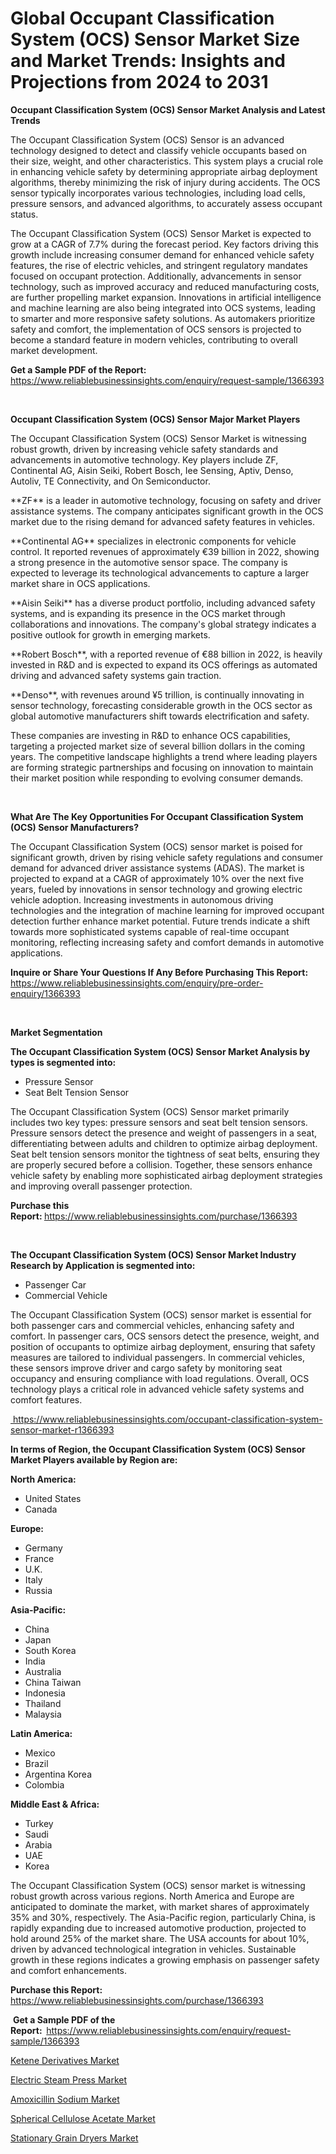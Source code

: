 <p><h1>Global Occupant Classification System (OCS) Sensor Market Size and Market Trends: Insights and Projections from 2024 to 2031</h1></p><p><strong>Occupant Classification System (OCS) Sensor Market Analysis and Latest Trends</strong></p>
<p><p>The Occupant Classification System (OCS) Sensor is an advanced technology designed to detect and classify vehicle occupants based on their size, weight, and other characteristics. This system plays a crucial role in enhancing vehicle safety by determining appropriate airbag deployment algorithms, thereby minimizing the risk of injury during accidents. The OCS sensor typically incorporates various technologies, including load cells, pressure sensors, and advanced algorithms, to accurately assess occupant status.</p><p>The Occupant Classification System (OCS) Sensor Market is expected to grow at a CAGR of 7.7% during the forecast period. Key factors driving this growth include increasing consumer demand for enhanced vehicle safety features, the rise of electric vehicles, and stringent regulatory mandates focused on occupant protection. Additionally, advancements in sensor technology, such as improved accuracy and reduced manufacturing costs, are further propelling market expansion. Innovations in artificial intelligence and machine learning are also being integrated into OCS systems, leading to smarter and more responsive safety solutions. As automakers prioritize safety and comfort, the implementation of OCS sensors is projected to become a standard feature in modern vehicles, contributing to overall market development.</p></p>
<p><strong>Get a Sample PDF of the Report:&nbsp;</strong> <a href="https://www.reliablebusinessinsights.com/enquiry/request-sample/1366393">https://www.reliablebusinessinsights.com/enquiry/request-sample/1366393</a></p>
<p>&nbsp;</p>
<p><strong>Occupant Classification System (OCS) Sensor Major Market Players</strong></p>
<p><p>The Occupant Classification System (OCS) Sensor Market is witnessing robust growth, driven by increasing vehicle safety standards and advancements in automotive technology. Key players include ZF, Continental AG, Aisin Seiki, Robert Bosch, Iee Sensing, Aptiv, Denso, Autoliv, TE Connectivity, and On Semiconductor.</p><p>**ZF** is a leader in automotive technology, focusing on safety and driver assistance systems. The company anticipates significant growth in the OCS market due to the rising demand for advanced safety features in vehicles.</p><p>**Continental AG** specializes in electronic components for vehicle control. It reported revenues of approximately €39 billion in 2022, showing a strong presence in the automotive sensor space. The company is expected to leverage its technological advancements to capture a larger market share in OCS applications.</p><p>**Aisin Seiki** has a diverse product portfolio, including advanced safety systems, and is expanding its presence in the OCS market through collaborations and innovations. The company's global strategy indicates a positive outlook for growth in emerging markets.</p><p>**Robert Bosch**, with a reported revenue of €88 billion in 2022, is heavily invested in R&D and is expected to expand its OCS offerings as automated driving and advanced safety systems gain traction.</p><p>**Denso**, with revenues around ¥5 trillion, is continually innovating in sensor technology, forecasting considerable growth in the OCS sector as global automotive manufacturers shift towards electrification and safety.</p><p>These companies are investing in R&D to enhance OCS capabilities, targeting a projected market size of several billion dollars in the coming years. The competitive landscape highlights a trend where leading players are forming strategic partnerships and focusing on innovation to maintain their market position while responding to evolving consumer demands.</p></p>
<p>&nbsp;</p>
<p><strong>What Are The Key Opportunities For Occupant Classification System (OCS) Sensor Manufacturers?</strong></p>
<p><p>The Occupant Classification System (OCS) sensor market is poised for significant growth, driven by rising vehicle safety regulations and consumer demand for advanced driver assistance systems (ADAS). The market is projected to expand at a CAGR of approximately 10% over the next five years, fueled by innovations in sensor technology and growing electric vehicle adoption. Increasing investments in autonomous driving technologies and the integration of machine learning for improved occupant detection further enhance market potential. Future trends indicate a shift towards more sophisticated systems capable of real-time occupant monitoring, reflecting increasing safety and comfort demands in automotive applications.</p></p>
<p><strong>Inquire or Share Your Questions If Any Before Purchasing This Report:</strong> <a href="https://www.reliablebusinessinsights.com/enquiry/pre-order-enquiry/1366393">https://www.reliablebusinessinsights.com/enquiry/pre-order-enquiry/1366393</a></p>
<p>&nbsp;</p>
<p><strong>Market Segmentation</strong></p>
<p><strong>The Occupant Classification System (OCS) Sensor Market Analysis by types is segmented into:</strong></p>
<p><ul><li>Pressure Sensor</li><li>Seat Belt Tension Sensor</li></ul></p>
<p><p>The Occupant Classification System (OCS) Sensor market primarily includes two key types: pressure sensors and seat belt tension sensors. Pressure sensors detect the presence and weight of passengers in a seat, differentiating between adults and children to optimize airbag deployment. Seat belt tension sensors monitor the tightness of seat belts, ensuring they are properly secured before a collision. Together, these sensors enhance vehicle safety by enabling more sophisticated airbag deployment strategies and improving overall passenger protection.</p></p>
<p><strong>Purchase this Report:&nbsp;</strong><a href="https://www.reliablebusinessinsights.com/purchase/1366393">https://www.reliablebusinessinsights.com/purchase/1366393</a></p>
<p>&nbsp;</p>
<p><strong>The Occupant Classification System (OCS) Sensor Market Industry Research by Application is segmented into:</strong></p>
<p><ul><li>Passenger Car</li><li>Commercial Vehicle</li></ul></p>
<p><p>The Occupant Classification System (OCS) sensor market is essential for both passenger cars and commercial vehicles, enhancing safety and comfort. In passenger cars, OCS sensors detect the presence, weight, and position of occupants to optimize airbag deployment, ensuring that safety measures are tailored to individual passengers. In commercial vehicles, these sensors improve driver and cargo safety by monitoring seat occupancy and ensuring compliance with load regulations. Overall, OCS technology plays a critical role in advanced vehicle safety systems and comfort features.</p></p>
<p><a href="https://www.reliablebusinessinsights.com/occupant-classification-system-sensor-market-r1366393">&nbsp;https://www.reliablebusinessinsights.com/occupant-classification-system-sensor-market-r1366393</a></p>
<p><strong>In terms of Region, the Occupant Classification System (OCS) Sensor Market Players available by Region are:</strong></p>
<p>
    <p> <strong> North America: </strong>
        <ul>
            <li>United States</li>
            <li>Canada</li>
        </ul>
        </p> 
    <p> <strong> Europe: </strong>
        <ul>
            <li>Germany</li>
            <li>France</li>
            <li>U.K.</li>
            <li>Italy</li>
            <li>Russia</li>
        </ul>
        </p> 
    <p> <strong> Asia-Pacific: </strong>
        <ul>
            <li>China</li>
            <li>Japan</li>
            <li>South Korea</li>
            <li>India</li>
            <li>Australia</li>
            <li>China Taiwan</li>
            <li>Indonesia</li>
            <li>Thailand</li>
            <li>Malaysia</li>
        </ul>
        </p> 
    <p> <strong> Latin America: </strong>
        <ul>
            <li>Mexico</li>
            <li>Brazil</li>
            <li>Argentina Korea</li>
            <li>Colombia</li>
        </ul>
        </p> 
    <p> <strong> Middle East & Africa: </strong>
        <ul>
            <li>Turkey</li>
            <li>Saudi</li>
            <li>Arabia</li>
            <li>UAE</li>
            <li>Korea</li>
        </ul>
    </p>
    </p>
<p><p>The Occupant Classification System (OCS) sensor market is witnessing robust growth across various regions. North America and Europe are anticipated to dominate the market, with market shares of approximately 35% and 30%, respectively. The Asia-Pacific region, particularly China, is rapidly expanding due to increased automotive production, projected to hold around 25% of the market share. The USA accounts for about 10%, driven by advanced technological integration in vehicles. Sustainable growth in these regions indicates a growing emphasis on passenger safety and comfort enhancements.</p></p>
<p><strong>Purchase this Report: </strong><a href="https://www.reliablebusinessinsights.com/purchase/1366393">https://www.reliablebusinessinsights.com/purchase/1366393</a></p>
<p>&nbsp;<strong>Get a Sample PDF of the Report:&nbsp;&nbsp;</strong><a href="https://www.reliablebusinessinsights.com/enquiry/request-sample/1366393">https://www.reliablebusinessinsights.com/enquiry/request-sample/1366393</a></p>
<p><strong></strong></p>
<p><p><a href="https://issuu.com/reportprime-2/docs/ketene-derivatives-market-size-2030_b68de9773d1188">Ketene Derivatives Market</a></p><p><a href="https://www.linkedin.com/pulse/electric-steam-press-market-outlook-share-analysis-growth-trends-gf6xe?trackingId=h6tBP%2B1zSg%2BIl2KACznGHQ%3D%3D">Electric Steam Press Market</a></p><p><a href="https://www.linkedin.com/pulse/global-amoxicillin-sodium-industry-analysis-share-growth-yfxte?trackingId=LoGg26SXRhWz0E3RsJdWpQ%3D%3D">Amoxicillin Sodium Market</a></p><p><a href="https://issuu.com/reportprime-2/docs/spherical-cellulose-acetate-market-_b4ee6012ac96a0">Spherical Cellulose Acetate Market</a></p><p><a href="https://github.com/JudyWalsh475/Market-Research-Report-List-1/blob/main/stationary-grain-dryers-market.md">Stationary Grain Dryers Market</a></p></p>